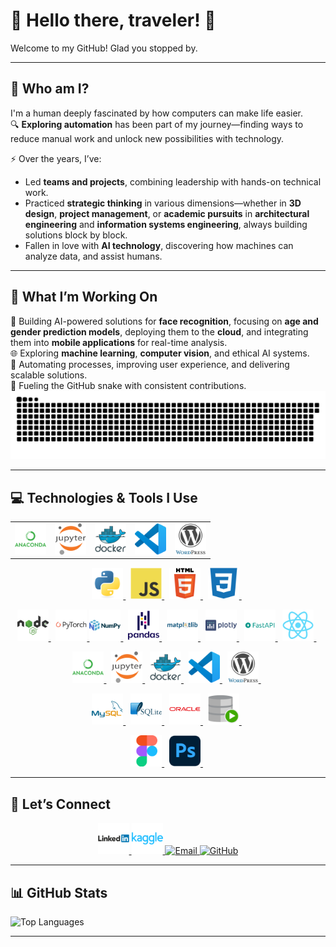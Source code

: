 # 👋 Hello there, traveler! 🌟

Welcome to my GitHub! Glad you stopped by.

---

## 🧭 Who am I?  
I'm a human deeply fascinated by how computers can make life easier.  
🔍 **Exploring automation** has been part of my journey—finding ways to reduce manual work and unlock new possibilities with technology.  

⚡ Over the years, I’ve:  
- Led **teams and projects**, combining leadership with hands-on technical work.  
- Practiced **strategic thinking** in various dimensions—whether in **3D design**, **project management**, or **academic pursuits** in **architectural engineering** and **information systems engineering**, always building solutions block by block.
- Fallen in love with **AI technology**, discovering how machines can analyze data, and assist humans.

---

## 🤖 What I’m Working On  
🚀 Building AI-powered solutions for **face recognition**, focusing on **age and gender prediction models**, deploying them to the **cloud**, and integrating them into **mobile applications** for real-time analysis.  
🌐 Exploring **machine learning**, **computer vision**, and ethical AI systems.  
🧩 Automating processes, improving user experience, and delivering scalable solutions.  
🐍 Fueling the GitHub snake with consistent contributions.
<picture>
  <source media="(prefers-color-scheme: dark)" srcset="https://github.com/MiestoMeska/MiestoMeska/blob/output/github-snake-dark.svg?raw=true&palette=github-dark" />
  <source media="(prefers-color-scheme: light)" srcset="https://github.com/MiestoMeska/MiestoMeska/blob/output/github-snake.svg?raw=true" />
  <img alt="github-snake" src="https://github.com/MiestoMeska/MiestoMeska/blob/output/github-snake.svg?raw=true" />
</picture>

---

## 💻 Technologies & Tools I Use 

<table align="center">
  <tr>
    <td align="center"><a href="https://www.anaconda.com/"><img src="./assets/icons/anaconda-original-wordmark.svg" alt="Anaconda" width="50"/></a></td>
    <td align="center"><a href="https://jupyter.org/"><img src="./assets/icons/jupyter-original-wordmark.svg" alt="Jupyter" width="50"/></a></td>
    <td align="center"><a href="https://www.docker.com/"><img src="./assets/icons/docker-original-wordmark.svg" alt="Docker" width="50"/></a></td>
    <td align="center"><a href="https://code.visualstudio.com/"><img src="./assets/icons/vscode-original.svg" alt="Visual Studio Code" width="50"/></a></td>
    <td align="center"><a href="https://wordpress.com/"><img src="./assets/icons/wordpress-original.svg" alt="WordPress" width="50"/></a></td>
  </tr>
</table>
<p align="center">
  <a href="https://www.python.org/">
    <img src="./assets/icons/python-original.svg" alt="Python" width="50"/>
  </a>&nbsp;
  <a href="https://developer.mozilla.org/en-US/docs/Web/JavaScript">
    <img src="./assets/icons/javascript-original.svg" alt="JavaScript" width="50"/>
  </a>&nbsp;
  <a href="https://developer.mozilla.org/en-US/docs/Web/HTML">
    <img src="./assets/icons/html5-original-wordmark.svg" alt="HTML5" width="50"/>
  </a>&nbsp;
  <a href="https://developer.mozilla.org/en-US/docs/Web/CSS">
    <img src="./assets/icons/css3-plain.svg" alt="CSS3" width="50"/>
  </a>&nbsp;
</p>  
<p align="center">
  <a href="https://nodejs.org/">
    <img src="./assets/icons/nodejs-original-wordmark.svg" alt="Node.js" width="50"/>
  </a>&nbsp;
  <a href="https://pytorch.org/">
    <img src="./assets/icons/pytorch-original-wordmark.svg" alt="PyTorch" width="50"/>
  </a>
  <a href="https://numpy.org/">
    <img src="./assets/icons/numpy-original-wordmark.svg" alt="NumPy" width="50"/>
  </a>&nbsp;
  <a href="https://pandas.pydata.org/">
    <img src="./assets/icons/pandas-original-wordmark.svg" alt="Pandas" width="50"/>
  </a>&nbsp;
  <a href="https://matplotlib.org/">
    <img src="./assets/icons/matplotlib-original-wordmark.svg" alt="Matplotlib" width="50"/>
  </a>&nbsp;
  <a href="https://plotly.com/">
    <img src="./assets/icons/plotly-original-wordmark.svg" alt="Plotly" width="50"/>
  </a>&nbsp;
  <a href="https://fastapi.tiangolo.com/">
    <img src="./assets/icons/fastapi-plain-wordmark.svg" alt="FastAPI" width="50"/>
  </a>&nbsp;
  <a href="https://reactjs.org/">
    <img src="./assets/icons/react-original.svg" alt="React" width="50"/>
  </a>&nbsp;
</p>  

<p align="center">
  <a href="https://www.anaconda.com/">
    <img src="./assets/icons/anaconda-original-wordmark.svg" alt="Anaconda" width="50"/>
  </a>&nbsp;
  <a href="https://jupyter.org/">
    <img src="./assets/icons/jupyter-original-wordmark.svg" alt="Jupyter" width="50"/>
  </a>&nbsp;
  <a href="https://www.docker.com/">
    <img src="./assets/icons/docker-original-wordmark.svg" alt="Docker" width="50"/>
  </a>&nbsp;
  <a href="https://code.visualstudio.com/">
    <img src="./assets/icons/vscode-original.svg" alt="Visual Studio Code" width="50"/>
  </a>&nbsp;
  <a href="https://wordpress.com/">
    <img src="./assets/icons/wordpress-original.svg" alt="WordPress" width="50"/>
  </a>&nbsp;
</p>

<p align="center">
  <a href="https://www.mysql.com/">
    <img src="./assets/icons/mysql-original-wordmark.svg" alt="MySQL" width="50"/>
  </a>&nbsp;
  <a href="https://www.sqlite.org/">
    <img src="./assets/icons/sqlite-original-wordmark.svg" alt="SQLite" width="50"/>
  </a>&nbsp;
  <a href="https://www.oracle.com/">
    <img src="./assets/icons/oracle-original.svg" alt="Oracle" width="50"/>
  </a>&nbsp;
  <a href="https://www.oracle.com/database/technologies/appdev/sqldeveloper-landing.html">
    <img src="./assets/icons/sqldeveloper-original.svg" alt="SQL Developer" width="50"/>
  </a>&nbsp;
</p>

<p align="center">
  <a href="https://www.figma.com/">
    <img src="./assets/icons/figma-original.svg" alt="Figma" width="50"/>
  </a>&nbsp;
  <a href="https://www.adobe.com/products/photoshop.html">
    <img src="./assets/icons/photoshop-original.svg" alt="Photoshop" width="50"/>
  </a>&nbsp;
</p>


---
## 🔗 Let’s Connect

<p align="center">
  <a href="https://www.linkedin.com/in/vytautas-ruzgaila/" target="_blank">
    <img src="./assets/icons/linkedin-original-wordmark.svg" alt="LinkedIn" width="50"/>
  </a> 
  <a href="https://kaggle.com/" target="_blank">
    <img src="./assets/icons/kaggle-original-wordmark.svg" alt="Kaggle" width="50"/>
  </a> 
  <a href="mailto:V.S.Ruzgaila@gmail.com" target="_blank">
    <img src="https://cdn-icons-png.flaticon.com/512/732/732200.png" alt="Email" width="50"/>
  </a> 
  <a href="https://github.com/MiestoMeska" target="_blank">
    <img src="https://cdn-icons-png.flaticon.com/512/733/733553.png" alt="GitHub" width="50"/>
  </a>
</p>

---

## 📊 GitHub Stats  



![Top Languages](https://github-readme-stats.vercel.app/api/top-langs/?username=MiestoMeska&layout=compact&theme=radical)

---
<!--
**MiestoMeska/MiestoMeska** is a ✨ _special_ ✨ repository because its `README.md` (this file) appears on your GitHub profile.

Here are some ideas to get you started:

- 🔭 I’m currently working on ...
- 🌱 I’m currently learning ...
- 👯 I’m looking to collaborate on ...
- 🤔 I’m looking for help with ...
- 💬 Ask me about ...
- 📫 How to reach me: ...
- 😄 Pronouns: ...
- ⚡ Fun fact: ...
-->
